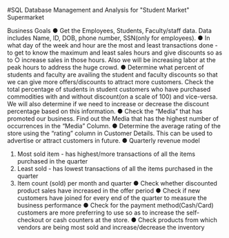 #SQL Database Management and Analysis for "Student Market" Supermarket

Business Goals
● Get the Employees, Students, Faculty/staff data. Data includes Name, ID,
DOB, phone number, SSN(only for employees).
● In what day of the week and hour are the most and least transactions done -
to get to know the maximum and least sales hours and give discounts so as
to
○ increase sales in those hours. Also we will be increasing labor at the
peak hours to address the huge crowd.
● Determine what percent of students and faculty are availing the student
and faculty discounts so that we can give more offers/discounts to attract
more customers. Check the total percentage of students in student
customers who have purchased commodities with and without discount(on
a scale of 100) and vice-versa. We will also determine if we need to
increase or decrease the discount percentage based on this information.
● Check the “Media” that has promoted our business. Find out the Media that
has the highest number of occurrences in the “Media” Column.
● Determine the average rating of the store using the “rating” column
in Customer Details. This can be used to advertise or attract
customers in future.
● Quarterly revenue model
1. Most sold item - has highest/more transactions of all the items purchased
in the quarter
2. Least sold - has lowest transactions of all the items purchased in the
quarter
3. Item count (sold) per month and quarter
● Check whether discounted product sales have increased in the offer period
● Check if new customers have joined for every end of the quarter to measure
the business performance
● Check for the payment method(Cash/Card) customers are more preferring to
use so as to increase the self-checkout or cash counters at the store.
● Check products from which vendors are being most sold and
increase/decrease the inventory



